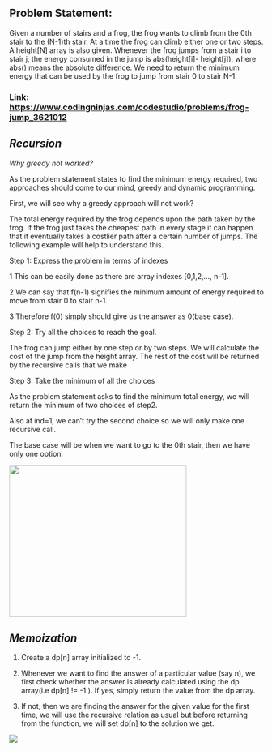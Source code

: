 ## Problem Statement:

Given a number of stairs and a frog, the frog wants to climb from the 0th stair to the (N-1)th stair. At a time the frog can climb either one or two steps. A height[N] array is also given. Whenever the frog jumps from a stair i to stair j, the energy consumed in the jump is abs(height[i]- height[j]), where abs() means the absolute difference. 
We need to return the minimum energy that can be used by the frog to jump from stair 0 to stair N-1.

### Link: https://www.codingninjas.com/codestudio/problems/frog-jump_3621012

## *Recursion*

*Why greedy not worked?*

As the problem statement states to find the minimum energy required, two approaches should come to our mind, greedy and dynamic programming.

First, we will see why a greedy approach will not work?

The total energy required by the frog depends upon the path taken by the frog. If the frog just takes the cheapest path in every stage it can happen that it eventually takes a costlier path after a certain number of jumps. The following example will help to understand this.

Step 1: Express the problem in terms of indexes

1 This can be easily done as there are array indexes [0,1,2,…, n-1].

2 We can say that f(n-1) signifies the minimum amount of energy required to move from stair 0 to stair n-1. 

3 Therefore f(0) simply should give us the answer as 0(base case).

Step 2: Try all the choices to reach the goal.

The frog can jump either by one step or by two steps. We will calculate the cost of the jump from the height array. The rest of the cost will be returned by the recursive calls that we make

Step 3: Take the minimum of all the choices

As the problem statement asks to find the minimum total energy, we will return the minimum of two choices of step2.

Also at ind=1, we can’t try the second choice so we will only make one recursive call.

The base case will be when we want to go to the 0th stair, then we have only one option.

<img width=350px height=300px src="https://user-images.githubusercontent.com/66131928/167454355-6070c19b-1dfc-43ef-9020-b66a07db2ba7.png"></img>

## *Memoization*

1. Create a dp[n] array initialized to -1.

2. Whenever we want to find the answer of a particular value (say n), we first check whether the answer is already calculated using the dp array(i.e dp[n] != -1 ). If yes, simply return the value from the dp array.

3. If not, then we are finding the answer for the given value for the first time, we will use the recursive relation as usual but before returning from the function, we will set dp[n] to the solution we get.

<img src=https://user-images.githubusercontent.com/66131928/168103875-f677b964-5c93-4035-8c71-5bcbafdea15c.png></img>
